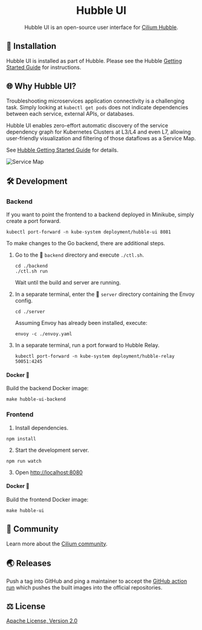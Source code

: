 <h1 align="center">Hubble UI</h1>
<p align="center">
  Hubble UI is an open-source user interface for <a href="https://github.com/cilium/hubble">Cilium Hubble</a>.
</p>

## 🚀 Installation

Hubble UI is installed as part of Hubble. Please see the Hubble [Getting Started Guide](https://docs.cilium.io/en/stable/gettingstarted/hubble/#deploy-cilium-and-hubble) for instructions.

## 🌐 Why Hubble UI?

Troubleshooting microservices application connectivity is a challenging task. Simply looking at `kubectl get pods` does not indicate dependencies between each service, external APIs, or databases.

Hubble UI enables zero-effort automatic discovery of the service dependency graph for Kubernetes Clusters at L3/L4 and even L7, allowing user-friendly visualization and filtering of those dataflows as a Service Map.

See [Hubble Getting Started Guide](https://docs.cilium.io/en/stable/gettingstarted/hubble/#deploy-cilium-and-hubble) for details.

![Service Map](promo/servicemap.png)

## 🛠 Development

### Backend

If you want to point the frontend to a backend deployed in Minikube, simply create a port forward.

```shell
kubectl port-forward -n kube-system deployment/hubble-ui 8081
```

To make changes to the Go backend, there are additional steps.

1. Go to the 📁 `backend` directory and execute `./ctl.sh`.

   ```shell
   cd ./backend
   ./ctl.sh run
   ```

   Wait until the build and server are running.

2. In a separate terminal, enter the 📁 `server` directory containing the Envoy config.

   ```shell
   cd ./server
   ```

   Assuming Envoy has already been installed, execute:

   ```shell
   envoy -c ./envoy.yaml
   ```

3. In a separate terminal, run a port forward to Hubble Relay.

   ```shell
   kubectl port-forward -n kube-system deployment/hubble-relay 50051:4245
   ```

#### Docker 🐳

Build the backend Docker image:

```shell
make hubble-ui-backend
```

### Frontend

1. Install dependencies.

```shell
npm install
```

2. Start the development server.

```shell
npm run watch
```

3. Open [http://localhost:8080](http://localhost:8080)

#### Docker 🐳

Build the frontend Docker image:

```shell
make hubble-ui
```

## 🐝 Community

Learn more about the [Cilium community](https://github.com/cilium/cilium#community).

## 🌏 Releases

Push a tag into GitHub and ping a maintainer to accept the [GitHub action run](https://github.com/cilium/hubble-ui/actions) which pushes the built images into the official repositories.

## ⚖️ License

[Apache License, Version 2.0](https://github.com/cilium/hubble-ui/blob/master/LICENSE)
